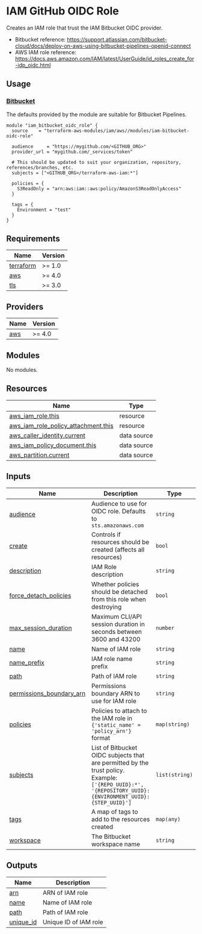 # IAM GitHub OIDC Role

Creates an IAM role that trust the IAM Bitbucket OIDC provider.

- Bitbucket reference: https://support.atlassian.com/bitbucket-cloud/docs/deploy-on-aws-using-bitbucket-pipelines-openid-connect
- AWS IAM role reference: https://docs.aws.amazon.com/IAM/latest/UserGuide/id_roles_create_for-idp_oidc.html

## Usage

### [Bitbucket](https://support.atlassian.com/bitbucket-cloud/docs/deploy-on-aws-using-bitbucket-pipelines-openid-connect)

The defaults provided by the module are suitable for Bitbucket Pipelines.

```hcl
module "iam_bitbucket_oidc_role" {
  source    = "terraform-aws-modules/iam/aws//modules/iam-bitbucket-oidc-role"

  audience     = "https://mygithub.com/<GITHUB_ORG>"
  provider_url = "mygithub.com/_services/token"

  # This should be updated to suit your organization, repository, references/branches, etc.
  subjects = ["<GITHUB_ORG>/terraform-aws-iam:*"]

  policies = {
    S3ReadOnly = "arn:aws:iam::aws:policy/AmazonS3ReadOnlyAccess"
  }

  tags = {
    Environment = "test"
  }
}
```

<!-- BEGINNING OF PRE-COMMIT-TERRAFORM DOCS HOOK -->
## Requirements

| Name | Version |
|------|---------|
| <a name="requirement_terraform"></a> [terraform](#requirement\_terraform) | >= 1.0 |
| <a name="requirement_aws"></a> [aws](#requirement\_aws) | >= 4.0 |
| <a name="requirement_tls"></a> [tls](#requirement\_tls) | >= 3.0 |

## Providers

| Name | Version |
|------|---------|
| <a name="provider_aws"></a> [aws](#provider\_aws) | >= 4.0 |

## Modules

No modules.

## Resources

| Name | Type |
|------|------|
| [aws_iam_role.this](https://registry.terraform.io/providers/hashicorp/aws/latest/docs/resources/iam_role) | resource |
| [aws_iam_role_policy_attachment.this](https://registry.terraform.io/providers/hashicorp/aws/latest/docs/resources/iam_role_policy_attachment) | resource |
| [aws_caller_identity.current](https://registry.terraform.io/providers/hashicorp/aws/latest/docs/data-sources/caller_identity) | data source |
| [aws_iam_policy_document.this](https://registry.terraform.io/providers/hashicorp/aws/latest/docs/data-sources/iam_policy_document) | data source |
| [aws_partition.current](https://registry.terraform.io/providers/hashicorp/aws/latest/docs/data-sources/partition) | data source |

## Inputs

| Name | Description | Type | Default | Required |
|------|-------------|------|---------|:--------:|
| <a name="input_audience"></a> [audience](#input\_audience) | Audience to use for OIDC role. Defaults to `sts.amazonaws.com` | `string` | `"sts.amazonaws.com"` | no |
| <a name="input_create"></a> [create](#input\_create) | Controls if resources should be created (affects all resources) | `bool` | `true` | no |
| <a name="input_description"></a> [description](#input\_description) | IAM Role description | `string` | `null` | no |
| <a name="input_force_detach_policies"></a> [force\_detach\_policies](#input\_force\_detach\_policies) | Whether policies should be detached from this role when destroying | `bool` | `true` | no |
| <a name="input_max_session_duration"></a> [max\_session\_duration](#input\_max\_session\_duration) | Maximum CLI/API session duration in seconds between 3600 and 43200 | `number` | `null` | no |
| <a name="input_name"></a> [name](#input\_name) | Name of IAM role | `string` | `null` | no |
| <a name="input_name_prefix"></a> [name\_prefix](#input\_name\_prefix) | IAM role name prefix | `string` | `null` | no |
| <a name="input_path"></a> [path](#input\_path) | Path of IAM role | `string` | `"/"` | no |
| <a name="input_permissions_boundary_arn"></a> [permissions\_boundary\_arn](#input\_permissions\_boundary\_arn) | Permissions boundary ARN to use for IAM role | `string` | `null` | no |
| <a name="input_policies"></a> [policies](#input\_policies) | Policies to attach to the IAM role in `{'static_name' = 'policy_arn'}` format | `map(string)` | `{}` | no |
| <a name="input_subjects"></a> [subjects](#input\_subjects) | List of Bitbucket OIDC subjects that are permitted by the trust policy. Example: `['{REPO_UUID}:*', '{REPOSITORY_UUID}:{ENVIRONMENT_UUID}:{STEP_UUID}']` | `list(string)` | `[]` | no |
| <a name="input_tags"></a> [tags](#input\_tags) | A map of tags to add to the resources created | `map(any)` | `{}` | no |
| <a name="input_workspace"></a> [workspace](#input\_workspace) | The Bitbucket workspace name | `string` | `"YOUR_WORSPACE_NAME"` | no |

## Outputs

| Name | Description |
|------|-------------|
| <a name="output_arn"></a> [arn](#output\_arn) | ARN of IAM role |
| <a name="output_name"></a> [name](#output\_name) | Name of IAM role |
| <a name="output_path"></a> [path](#output\_path) | Path of IAM role |
| <a name="output_unique_id"></a> [unique\_id](#output\_unique\_id) | Unique ID of IAM role |
<!-- END OF PRE-COMMIT-TERRAFORM DOCS HOOK -->
